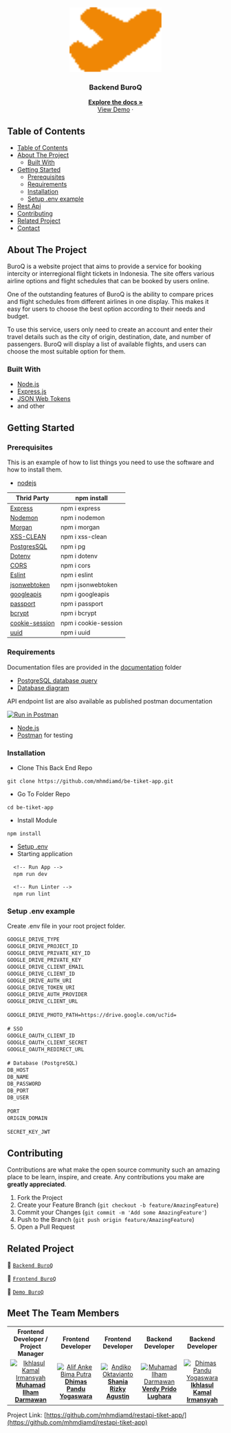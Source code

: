 <br />
<p align="center">
<div align="center">
<img height="150" src="./documentation/logo.png" alt="BuroQ" border="0"/>
</div>
  <h3 align="center">Backend BuroQ</h3>
  <p align="center">
    <a href="https://github.com/mhmdiamd/restapi-tiket-app"><strong>Explore the docs »</strong></a>
    <br />
    <a href="https://be-tiket-app.up.railway.app">View Demo</a>
    ·
  </p>
</p>

<!-- TABLE OF CONTENTS -->

## Table of Contents

- [Table of Contents](#table-of-contents)
- [About The Project](#about-the-project)
  - [Built With](#built-with)
- [Getting Started](#getting-started)
  - [Prerequisites](#prerequisites)
  - [Requirements](#requirements)
  - [Installation](#installation)
  - [Setup .env example](#setup-env-example)
- [Rest Api](#rest-api)
- [Contributing](#contributing)
- [Related Project](#related-project)
- [Contact](#contact)

<!-- ABOUT THE PROJECT -->

## About The Project

BuroQ is a website project that aims to provide a service for booking intercity or interregional flight tickets in Indonesia. The site offers various airline options and flight schedules that can be booked by users online.

One of the outstanding features of BuroQ is the ability to compare prices and flight schedules from different airlines in one display. This makes it easy for users to choose the best option according to their needs and budget.

To use this service, users only need to create an account and enter their travel details such as the city of origin, destination, date, and number of passengers. BuroQ will display a list of available flights, and users can choose the most suitable option for them.

### Built With

- [Node.js](https://nodejs.org/en/)
- [Express.js](https://expressjs.com/)
- [JSON Web Tokens](https://jwt.io/)
- and other


<!-- GETTING STARTED -->


## Getting Started

### Prerequisites

This is an example of how to list things you need to use the software and how to install them.

- [nodejs](https://nodejs.org/en/download/)


| Thrid Party     | npm install         |
| --------------- | ------------------- |
| [Express]       | npm i express       |
| [Nodemon]       | npm i nodemon       |
| [Morgan]        | npm i morgan        |
| [XSS-CLEAN]        | npm i xss-clean        |
| [PostgresSQL]   | npm i pg            |
| [Dotenv]        | npm i dotenv        |
| [CORS]          | npm i cors          |
| [Eslint]        | npm i eslint        |
| [jsonwebtoken]  | npm i jsonwebtoken  |
| [googleapis]    | npm i googleapis    |
| [passport]    | npm i passport    |
| [bcrypt]    | npm i bcrypt    |
| [cookie-session]    | npm i cookie-session    |
| [uuid]    | npm i uuid    |

[express]: http://expressjs.com
[nodemon]: https://www.npmjs.com/package/nodemon
[morgan]: https://www.npmjs.com/package/morgan
[XSS-CLEAN]: https://www.npmjs.com/package/xss-clean
[postgressql]: https://node-postgres.com
[dotenv]: https://www.npmjs.com/package/dotenv
[cors]: https://www.npmjs.com/package/cos
[eslint]: https://eslint.org/
[joi]: https://www.npmjs.com/package/joi
[jsonwebtoken]: https://www.npmjs.com/package/jsonwebtoken
[cookie-parser]: https://www.npmjs.com/package/cookie-parser
[googleapis]: https://www.npmjs.com/package/googleapis
[passport]: https://www.npmjs.com/package/passport
[bcrypt]: https://www.npmjs.com/package/bcrypt
[cookie-session]: https://www.npmjs.com/package/cookie-session
[uuid]: https://www.npmjs.com/package/uuid

### Requirements

Documentation files are provided in the [documentation](./documentation) folder

- [PostgreSQL database query](./query.sql)
- [Database diagram](./documentation/relational-table.jpg)

API endpoint list are also available as published postman documentation

[![Run in Postman](https://run.pstmn.io/button.svg)]()

- [Node.js](https://nodejs.org/en/)
- [Postman](https://www.getpostman.com/) for testing

### Installation

- Clone This Back End Repo

```
git clone https://github.com/mhmdiamd/be-tiket-app.git
```

- Go To Folder Repo

```
cd be-tiket-app
```

- Install Module

```
npm install
```

- <a href="#setup-env-example">Setup .env</a>
- Starting application

```
  <!-- Run App -->
  npm run dev
```

```
  <!-- Run Linter -->
  npm run lint
```

### Setup .env example

Create .env file in your root project folder.

```env
GOOGLE_DRIVE_TYPE
GOOGLE_DRIVE_PROJECT_ID
GOOGLE_DRIVE_PRIVATE_KEY_ID
GOOGLE_DRIVE_PRIVATE_KEY 
GOOGLE_DRIVE_CLIENT_EMAIL
GOOGLE_DRIVE_CLIENT_ID
GOOGLE_DRIVE_AUTH_URI 
GOOGLE_DRIVE_TOKEN_URI 
GOOGLE_DRIVE_AUTH_PROVIDER
GOOGLE_DRIVE_CLIENT_URL

GOOGLE_DRIVE_PHOTO_PATH=https://drive.google.com/uc?id=

# SSO
GOOGLE_OAUTH_CLIENT_ID
GOOGLE_OAUTH_CLIENT_SECRET
GOOGLE_OAUTH_REDIRECT_URL

# Database (PostgreSQL)
DB_HOST
DB_NAME
DB_PASSWORD
DB_PORT
DB_USER

PORT
ORIGIN_DOMAIN

SECRET_KEY_JWT
```

<!-- CONTRIBUTING -->
## Contributing

Contributions are what make the open source community such an amazing place to be learn, inspire, and create. Any contributions you make are **greatly appreciated**.

1. Fork the Project
2. Create your Feature Branch (`git checkout -b feature/AmazingFeature`)
3. Commit your Changes (`git commit -m 'Add some AmazingFeature'`)
4. Push to the Branch (`git push origin feature/AmazingFeature`)
5. Open a Pull Request

## Related Project

:rocket: [`Backend BuroQ`](https://github.com/mhmdiamd/restapi-tiket-app)

:rocket: [`Frontend BuroQ`](https://github.com/mhmdiamd/ui-tiket-app)

:rocket: [`Demo BuroQ`](https://buroq.vercel.app/)

## Meet The Team Members

<center>
  <table align="center">
    <tr >
      <th >Frontend Developer / Project Manager</th>
      <th >Frontend Developer</th>
      <th >Frontend Developer</th>
      <th >Backend Developer</th>
      <th >Backend Developer</th>
    </tr>
    <tr >
      <td align="center">
        <a href="https://github.com/mhmdiamd">
          <img width="200"  src="./documentation/member/ilham.jpg" alt="Ikhlasul Kamal Irmansyah"><br/>
          <b>Muhamad Ilham Darmawan</b>
        </a>
      </td>
      <td align="center">
        <a href="https://github.com/Dhimasswara">
          <img width="200"  src="./documentation/member/dhimas.png" alt="Alif Anke Bima Putra"><br/>
          <b>Dhimas Pandu Yogaswara</b>
        </a>
      </td>
      <td align="center">
        <a href="https://github.com/Shaniara28">
          <img width="200"  src="./documentation/member/shania.png" alt="Andiko Oktavianto"><br/>
          <b>Shania Rizky Agustin</b>
        </a>
      </td>
      <td align="center">
        <a href="https://github.com/VerdyNordsten">
          <img width="200"   src="./documentation/member/verdy.png" alt="Muhamad Ilham Darmawan"><br/>
          <b>Verdy Prido Lughara</b>
        </a>
      </td>
      <td align="center">
        <a href="https://github.com/ikkair">
          <img width="200"  src="./documentation/member/kamal.png" alt="Dhimas Pandu Yogaswara"><br/>
          <b>Ikhlasul Kamal Irmansyah</b>
        </a>
      </td>
    </tr>
  </table>
</center>


Project Link: [https://github.com/mhmdiamd/restapi-tiket-app/](https://github.com/mhmdiamd/restapi-tiket-app)

